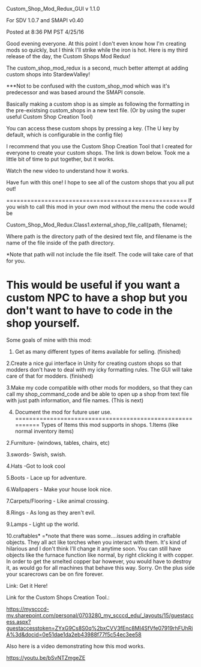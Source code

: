 Custom_Shop_Mod_Redux_GUI v 1.1.0

For SDV 1.0.7 and SMAPI v0.40

Posted at 8:36 PM PST 4/25/16

Good evening everyone. At this point I don't even know how I'm creating mods so quickly, but I think I'll strike while the iron is hot. Here is my third release of the day, the Custom Shops Mod Redux!

The custom_shop_mod_redux is a second, much better attempt at adding custom shops into StardewValley!

***Not to be confused with the custom_shop_mod which was it's predecessor and was based around the SMAPI console.

Basically making a custom shop is as simple as following the formatting in the pre-existsing custom_shops in a new text file. (Or by using the super useful Custom Shop Creation Tool)

You can access these custom shops by pressing a key. (The U key by default, which is configurable in the config file)

I recommend that you use the Custom Shop Creation Tool that I created for everyone to create your custom shops. The link is down below. Took me a little bit of time to put together, but it works.

Watch the new video to understand how it works.

Have fun with this one! I hope to see all of the custom shops that you all put out!

====================================================
If you wish to call this mod in your own mod without the menu the code would be

Custom_Shop_Mod_Redux.Class1.external_shop_file_call(path, filename);

Where path is the directory path of the desired text file, and filename is the name of the file inside of the path directory.

*Note that path will not include the file itself. The code will take care of that for you.

This would be useful if you want a custom NPC to have a shop but you don't want to have to code in the shop yourself.
=========================================================
Some goals of mine with this mod:

1. Get as many different types of items available for selling. (finished)

2.Create a nice gui interface in Unity for creating custom shops so that modders don't have to deal with my icky formatting rules. The GUI will take care of that for modders. (finished)

3.Make my code compatible with other mods for modders, so that they can call my shop_command_code and be able to open up a shop from text file with just path information, and file names. (This is next)

4. Document the mod for future user use.
==========================================================
Types of Items this mod supports in shops.
1.Items (like normal inventory items)

2.Furniture- (windows, tables, chairs, etc)

3.swords- Swish, swish.

4.Hats -Got to look cool 

5.Boots - Lace up for adventure.    

6.Wallpapers - Make your house look nice.

7.Carpets/Flooring - Like animal crossing.
 
8.Rings - As long as they aren't evil.
 
9.Lamps - Light up the world.

10.craftables* =*note that there was some....issues adding in craftable objects. They all act like torches when you interact with them. It's kind of hilarious and I don't think I'll change it anytime soon.  You can still have objects like the furnace function like normal, by right clicking it with copper. In order to get the smelted copper bar however, you would have to destroy it, as would go for all machines that behave this way. Sorry. On the plus side your scarecrows can be on fire forever. 


Link:
Get it Here!

Link for the Custom Shops Creation Tool.:

https://myscccd-my.sharepoint.com/personal/0703280_my_scccd_edu/_layouts/15/guestaccess.aspx?guestaccesstoken=ZYxG9Cs8S0q%2bxCVV3fEnc8MI4SfVfe07919rhFUhRiA%3d&docid=0e51dae1da2eb43988f77f5c54ec3ee58

Also here is a video demonstrating how this mod works.

https://youtu.be/bSvNTZmgeZE

